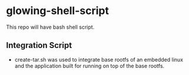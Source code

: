 # glowing-shell-script
This repo will have bash shell script.

## Integration Script

 * create-tar.sh was used to integrate base rootfs of an embedded linux and the application built for running on top of the base rootfs.
